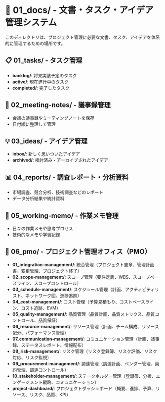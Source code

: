 # 📁 01_docs/ - 文書・タスク・アイデア管理システム

このディレクトリは、プロジェクト管理に必要な文書、タスク、アイデアを体系的に管理するための場所です。

## 📋 01_tasks/ - タスク管理
- **backlog/**: 将来実装予定のタスク
- **active/**: 現在進行中のタスク
- **completed/**: 完了したタスク

## 📝 02_meeting-notes/ - 議事録管理
- 会議の議事録やミーティングノートを保存
- 日付順に整理して管理

## 💡 03_ideas/ - アイデア管理
- **inbox/**: 新しく思いついたアイデア
- **archived/**: 検討済み・アーカイブされたアイデア

## 📊 04_reports/ - 調査レポート・分析資料
- 市場調査、競合分析、技術調査などのレポート
- データ分析結果や統計資料

## 📄 05_working-memo/ - 作業メモ管理
- 日々の作業メモや思考プロセス
- 技術的なメモや学習記録

## 🏢 06_pmo/ - プロジェクト管理オフィス（PMO）
- **01_integration-management/**: 統合管理（プロジェクト憲章、管理計画書、変更管理、プロジェクト終了）
- **02_scope-management/**: スコープ管理（要件定義、WBS、スコープベースライン、スコープコントロール）
- **03_schedule-management/**: スケジュール管理（計画、アクティビティリスト、ネットワーク図、進捗追跡）
- **04_cost-management/**: コスト管理（予算見積もり、コストベースライン、コスト追跡、EVM）
- **05_quality-management/**: 品質管理（品質計画、品質メトリクス、品質コントロール、品質保証）
- **06_resource-management/**: リソース管理（計画、チーム構成、リソース配分、パフォーマンス管理）
- **07_communication-management/**: コミュニケーション管理（計画、議事録、ステータスレポート、情報配布）
- **08_risk-management/**: リスク管理（リスク登録簿、リスク評価、リスク対応、リスク監視）
- **09_procurement-management/**: 調達管理（調達計画、ベンダー管理、契約管理、調達コントロール）
- **10_stakeholder-management/**: ステークホルダー管理（登録簿、分析、エンゲージメント戦略、コミュニケーション）
- **project-dashboard/**: プロジェクトダッシュボード（概要、進捗、予算、リソース、リスク、品質、KPI）
